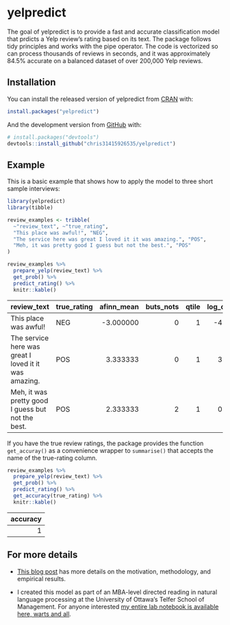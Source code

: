 
<!-- README.md is generated from README.Rmd. Please edit that file -->

# yelpredict

<!-- badges: start -->

<!-- badges: end -->

The goal of yelpredict is to provide a fast and accurate classification
model that prdicts a Yelp review’s rating based on its text. The package
follows tidy principles and works with the pipe operator. The code is
vectorized so can process thousands of reviews in seconds, and it was
approximately 84.5% accurate on a balanced dataset of over 200,000 Yelp
reviews.

## Installation

You can install the released version of yelpredict from
[CRAN](https://CRAN.R-project.org) with:

``` r
install.packages("yelpredict")
```

And the development version from [GitHub](https://github.com/) with:

``` r
# install.packages("devtools")
devtools::install_github("chris31415926535/yelpredict")
```

## Example

This is a basic example that shows how to apply the model to three short
sample interviews:

``` r
library(yelpredict)
library(tibble)

review_examples <- tribble(
  ~"review_text", ~"true_rating",
  "This place was awful!", "NEG",
  "The service here was great I loved it it was amazing.", "POS",
  "Meh, it was pretty good I guess but not the best.", "POS"
)

review_examples %>%
  prepare_yelp(review_text) %>%
  get_prob() %>%
  predict_rating() %>%
  knitr::kable()
```

| review\_text                                          | true\_rating | afinn\_mean | buts\_nots | qtile | log\_odds |      prob | pred |
| :---------------------------------------------------- | :----------- | ----------: | ---------: | ----: | --------: | --------: | :--- |
| This place was awful\!                                | NEG          |  \-3.000000 |          0 |     1 |   \-4.199 | 0.0147886 | NEG  |
| The service here was great I loved it it was amazing. | POS          |    3.333333 |          0 |     1 |     3.401 | 0.9677358 | POS  |
| Meh, it was pretty good I guess but not the best.     | POS          |    2.333333 |          2 |     1 |     0.141 | 0.5351917 | POS  |

If you have the true review ratings, the package provides the function
`get_accuray()` as a convenience wrapper to `summarise()` that accepts
the name of the true-rating column.

``` r
review_examples %>%
  prepare_yelp(review_text) %>%
  get_prob() %>%
  predict_rating() %>%
  get_accuracy(true_rating) %>%
  knitr::kable()
```

| accuracy |
| -------: |
|        1 |

## For more details

  - [This blog post](FIXME) has more details on the motivation,
    methodology, and empirical results.

  - I created this model as part of an MBA-level directed reading in
    natural language processing at the University of Ottawa’s Telfer
    School of Management. For anyone interested [my entire lab notebook
    is available here, warts and
    all](https://chris31415926535.github.io/mba6292/).
